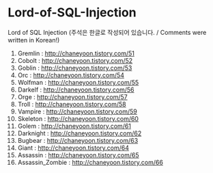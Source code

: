 # Lord-of-SQL-Injection
Lord of SQL Injection (주석은 한글로 작성되어 있습니다. / Comments were written in Korean!)

1. Gremlin : http://chaneyoon.tistory.com/51
2. Cobolt : http://chaneyoon.tistory.com/52
3. Goblin : http://chaneyoon.tistory.com/53
4. Orc : http://chaneyoon.tistory.com/54
5. Wolfman : http://chaneyoon.tistory.com/55
6. Darkelf : http://chaneyoon.tistory.com/56
7. Orge : http://chaneyoon.tistory.com/57
8. Troll : http://chaneyoon.tistory.com/58
9. Vampire : http://chaneyoon.tistory.com/59
10. Skeleton : http://chaneyoon.tistory.com/60
11. Golem : http://chaneyoon.tistory.com/61
12. Darknight : http://chaneyoon.tistory.com/62
13. Bugbear : http://chaneyoon.tistory.com/63
14. Giant : http://chaneyoon.tistory.com/64
15. Assassin : http://chaneyoon.tistory.com/65
16. Assassin_Zombie : http://chaneyoon.tistory.com/66

